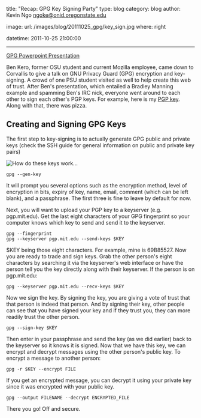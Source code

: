 title: "Recap: GPG Key Signing Party"
type: blog
category: blog
author: Kevin Ngo <ngoke@onid.oregonstate.edu>

image:
    url: /images/blog/20111025_gpg/key_sign.jpg
    where: right

datetime: 2011-10-25 21:00:00

---

[GPG Powerpoint Presentation][gpg]

Ben Kero, former OSU student and current Mozilla employee, came down to
Corvallis to give a talk on GNU Privacy Guard (GPG) encryption and key-signing.
A crowd of one PSU student visited as well to help create this web of trust.
After Ben's presentation, which entailed a Bradley Manning example and spamming
Ben's IRC nick, everyone went around to each other to sign each other's PGP
keys.
For example, here is my [PGP key][kevkey]. Along with that, there was pizza.

Creating and Signing GPG Keys
-----------------------------

The first step to key-signing is to actually generate GPG public and private
keys (check the SSH guide for general information on public and private key
pairs)

![How do these keys work...](/images/blog/20111025_gpg/long_table.jpg)

    gpg --gen-key

It will prompt you several options such as the encryption method, level of
encryption in bits, expiry of key, name, email, comment (which can be left
blank), and a passphrase. The first three is fine to leave by default for now.

Next, you will want to upload your PGP key to a keyserver (e.g. pgp.mit.edu).
Get the last eight characters of your GPG fingerprint so your computer knows
which key to send and send it to the keyserver.

    gpg --fingerprint
    gpg --keyserver pgp.mit.edu --send-keys $KEY

$KEY being those eight characters. For example, mine is 69B85527. Now you are
ready to trade and sign keys. Grab the other person's eight characters by
searching it via the keyserver's web interface or have the person tell you the
key directly along with their keyserver. If the person is on pgp.mit.edu:

    gpg --keyserver pgp.mit.edu --recv-keys $KEY

Now we sign the key. By signing the key, you are giving a vote of trust that
that person is indeed that person. And by signing their key, other people can
see that you have signed your key and if they trust you, they can more readily
trust the other person.

    gpg --sign-key $KEY

Then enter in your passphrase and send the key (as we did earlier) back to the
keyserver so it knows it is signed. Now that we have this key, we can encrypt
and decrypt messages using the other person's public key. To encrypt a message
to another person:

    gpg -r $KEY --encrypt FILE

If you get an encrypted message, you can decrypt it using your private key
since it was encrypted with your public key.

    gpg --output FILENAME --decrypt ENCRYPTED_FILE

There you go! Off and secure.


[gpg]:http://staff.osuosl.org/~bkero/gpg_presentation.pdf
[ssh]:/guides/secure-shell-ssh/index.html
[kevkey]:http://pgp.mit.edu:11371/pks/lookup?op=vindex&search=0x0E11100869B85527
